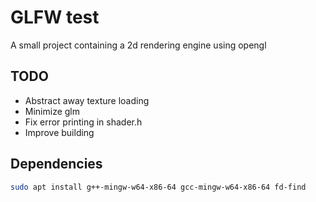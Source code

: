 # GLFW test

A small project containing a 2d rendering engine using opengl

## TODO

- Abstract away texture loading
- Minimize glm
- Fix error printing in shader.h
- Improve building

## Dependencies

``` Bash
sudo apt install g++-mingw-w64-x86-64 gcc-mingw-w64-x86-64 fd-find
```
